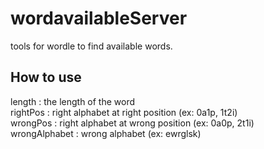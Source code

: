 # wordavailableServer
tools for wordle to find available words.

## How to use
length : the length of the word  
rightPos : right alphabet at right position (ex: 0a1p, 1t2i)  
wrongPos : right alphabet at wrong position (ex: 0a0p, 2t1i)  
wrongAlphabet : wrong alphabet (ex: ewrglsk)


